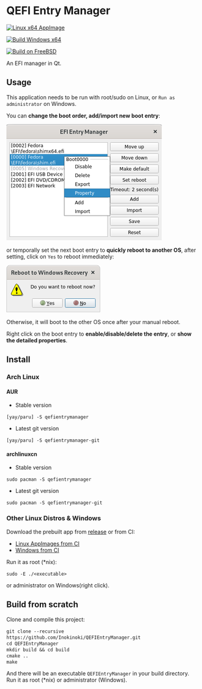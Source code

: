 # QEFI Entry Manager

[![Linux x64 AppImage](https://github.com/Inokinoki/QEFIEntryManager/actions/workflows/cmake-linux-amd64-appimage.yml/badge.svg)](https://github.com/Inokinoki/QEFIEntryManager/actions/workflows/cmake-linux-amd64-appimage.yml)

[![Build Windows x64](https://github.com/Inokinoki/QEFIEntryManager/actions/workflows/cmake-windows-x86-x64.yml/badge.svg)](https://github.com/Inokinoki/QEFIEntryManager/actions/workflows/cmake-windows-x86-x64.yml)

[![Build on FreeBSD](https://github.com/Inokinoki/QEFIEntryManager/actions/workflows/cmake-freebsd-amd64.yml/badge.svg)](https://github.com/Inokinoki/QEFIEntryManager/actions/workflows/cmake-freebsd-amd64.yml)

An EFI manager in Qt.

## Usage

This application needs to be run with root/sudo on Linux, or `Run as administrator` on Windows.

You can **change the boot order, add/import new boot entry**:

![Boot Entry](.github/main.png)

or temporally set the next boot entry to **quickly reboot to another OS**, after setting, click on `Yes` to reboot immediately:

![Reboot Confirmation](.github/reboot_confirm.png)

Otherwise, it will boot to the other OS once after your manual reboot.

Right click on the boot entry to **enable/disable/delete the entry**, or **show the detailed properties**.

## Install
### Arch Linux
#### AUR
- Stable version

```shell
[yay/paru] -S qefientrymanager
```

- Latest git version

```shell
[yay/paru] -S qefientrymanager-git
```

#### archlinuxcn
- Stable version

```shell
sudo pacman -S qefientrymanager
```

- Latest git version

```shell
sudo pacman -S qefientrymanager-git
```

### Other Linux Distros & Windows
Download the prebuilt app from [release](https://github.com/Inokinoki/QEFIEntryManager/releases) or from CI:

- [Linux AppImages from CI](https://github.com/Inokinoki/QEFIEntryManager/actions/workflows/cmake-linux-amd64-appimage.yml)
- [Windows from CI](https://github.com/Inokinoki/QEFIEntryManager/actions/workflows/cmake-windows-x86-x64.yml)

Run it as root (*nix):

```
sudo -E ./<executable>
```

or administrator on Windows(right click).

## Build from scratch

Clone and compile this project:

```
git clone --recursive https://github.com/Inokinoki/QEFIEntryManager.git
cd QEFIEntryManager
mkdir build && cd build
cmake ..
make
```

And there will be an executable `QEFIEntryManager` in your build directory. Run it as root (*nix) or administrator (Windows).
